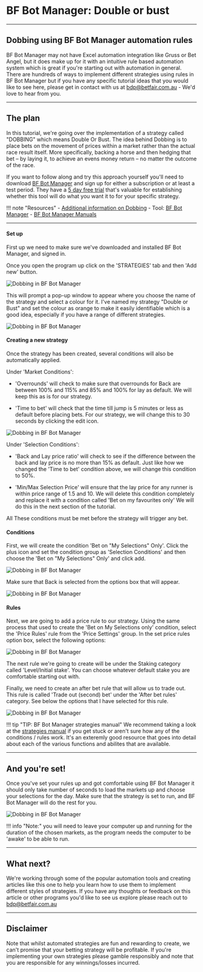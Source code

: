 # BF Bot Manager: Double or bust

---
## Dobbing using BF Bot Manager automation rules 

BF Bot Manager may not have Excel automation integration like Gruss or Bet Angel, but it does make up for it with an intuitive rule based automation system which is great if you're starting out with automation in general. There are hundreds of ways to implement different strategies using rules in BF Bot Manager but if you have any specific tutorial ideas that you would like to see here, please get in contact with us at bdp@betfair.com.au - We'd love to hear from you.

--- 
## The plan

In this tutorial, we're going over the implementation of a strategy called "DOBBING" which means Double Or Bust. The idea behind Dobbing is to place bets on the movement of prices within a market rather than the actual race result itself. More specifically, backing a horse and then hedging that bet – by laying it, to achieve an evens money return – no matter the outcome of the race.

If you want to follow along and try this approach yourself you'll need to download [BF Bot Manager](https://www.bfbotmanager.com/) and sign up for either a subscription or at least a test period. They have a [5 day free trial](https://www.bfbotmanager.com/trial) that's valuable for establishing whether this tool will do what you want it to for your specific strategy. 

!!! note "Resources"
    - [Additional information on Dobbing](https://caanberry.com/what-is-dobbing-in-horse-racing/)
    - Tool: [BF Bot Manager](https://www.bfbotmanager.com/)
    - [BF Bot Manager Manuals](https://www.bfbotmanager.com/help/2)

--- 
#### Set up

First up we need to make sure we've downloaded and installed BF Bot Manager, and signed in.

Once you open the program up click on the 'STRATEGIES' tab and then 'Add new' button. 

![Dobbing in BF Bot Manager](./img/BfBotManagerDobbing.png)

This will prompt a pop-up window to appear where you choose the name of the strategy and select a colour for it. I've named my strategy "Double or Bust" and set the colour as orange to make it easily identifiable which is a good idea, especially if you have a range of different strategies.


![Dobbing in BF Bot Manager](./img/BfBotManagerNewRule.png)


#### Creating a new strategy

Once the strategy has been created, several conditions will also be automatically applied.

Under 'Market Conditions': 

- 'Overrounds' will check to make sure that overrounds for Back are between 100% and 115% and 85% and 100% for lay as default. We will keep this as is for our strategy.

- 'Time to bet' will check that the time till jump is 5 minutes or less as default before placing bets. For our strategy, we will change this to 30 seconds by clicking the edit icon. 


![Dobbing in BF Bot Manager](./img/BfBotManagerTimeToBet.png)

Under 'Selection Conditions':

- 'Back and Lay price ratio' will check to see if the difference between the back and lay price is no more than 15% as default. Just like how we changed the 'Time to bet' condition above, we will change this condition to 50%.

- 'Min/Max Selection Price' will ensure that the lay price for any runner is within price range of 1.5 and 10. We will delete this condition completely and replace it with a condition called 'Bet on my favourites only' We will do this in the next section of the tutorial. 

All These conditions must be met before the strategy will trigger any bet. 

#### Conditions

First, we will create the condition 'Bet on "My Selections" Only'. Click the plus icon and set the condition group as 'Selection Conditions' and then choose the 'Bet on "My Selections" Only' and click add.  

![Dobbing in BF Bot Manager](./img/BfBotManagerCondition.png)

Make sure that Back is selected from the options box that will appear.

![Dobbing in BF Bot Manager](./img/BfBotManagerConditionOption.png)


#### Rules
Next, we are going to add a price rule to our strategy. Using the same process that used to create the 'Bet on My Selections only' condition, select the 'Price Rules' rule from the 'Price Settings' group. In the set price rules option box, select the following options:

![Dobbing in BF Bot Manager](./img/BfBotManagerPriceRule.png)

The next rule we're going to create will be under the Staking category called 'Level/Initial stake'. You can choose whatever default stake you are comfortable starting out with. 

Finally, we need to create an after bet rule that will allow us to trade out. This rule is called 'Trade out (second) bet' under the 'After bet rules' category. See below the options that I have selected for this rule. 

![Dobbing in BF Bot Manager](./img/BfBotManagerTradeOut.png)

!!! tip "TIP: BF Bot Manager strategies manual"
    We recommend taking a look at the [strategies manual](https://www.bfbotmanager.com/documents/manuals/bf_bot_manager_v3_strategies_manual.pdf) if you get stuck or aren't sure how any of the conditions / rules work. It's an exteremly good resource that goes into detail about each of the various functions and abilites that are available. 

---
## And you're set!

Once you've set your rules up and got comfortable using BF Bot Manager it should only take number of seconds to load the markets up and choose your selections for the day. Make sure that the strategy is set to run, and BF Bot Manager will do the rest for you.

![Dobbing in BF Bot Manager](./img/BfBotManagerRun.png)


!!! info "Note:" 
    you will need to leave your computer up and running for the duration of the chosen markets, as the program needs the computer to be 'awake' to be able to run.


---
## What next? 

We're working through some of the popular automation tools and creating articles like this one to help you learn how to use them to implement different styles of strategies. If you have any thoughts or feedback on this article or other programs you'd like to see us explore please reach out to bdp@betfair.com.au 

---
## Disclaimer

Note that whilst automated strategies are fun and rewarding to create, we can't promise that your betting strategy will be profitable. If you're implementing your own strategies please gamble responsibly and note that you are responsible for any winnings/losses incurred.